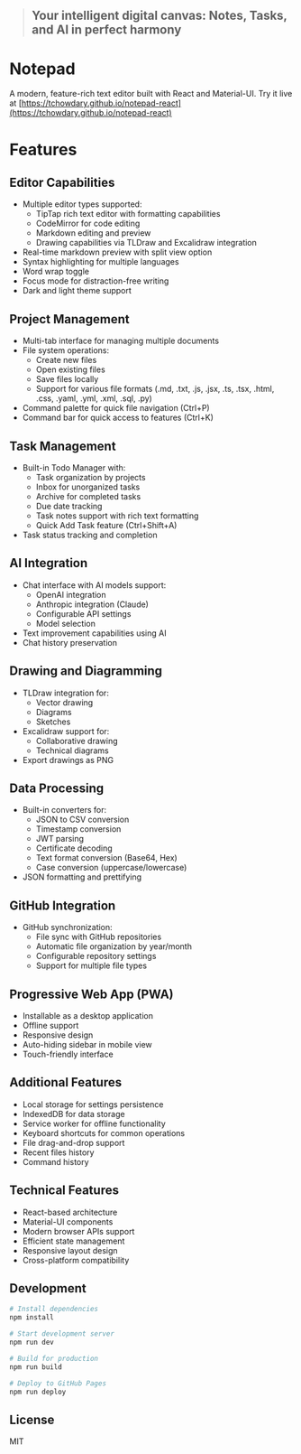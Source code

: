 > ## Your intelligent digital canvas: Notes, Tasks, and AI in perfect harmony

# Notepad

A modern, feature-rich text editor built with React and Material-UI. 
Try it live at [https://tchowdary.github.io/notepad-react](https://tchowdary.github.io/notepad-react)

# Features

## Editor Capabilities
- Multiple editor types supported:
  - TipTap rich text editor with formatting capabilities
  - CodeMirror for code editing
  - Markdown editing and preview
  - Drawing capabilities via TLDraw and Excalidraw integration
- Real-time markdown preview with split view option
- Syntax highlighting for multiple languages
- Word wrap toggle
- Focus mode for distraction-free writing
- Dark and light theme support

## Project Management
- Multi-tab interface for managing multiple documents
- File system operations:
  - Create new files
  - Open existing files
  - Save files locally
  - Support for various file formats (.md, .txt, .js, .jsx, .ts, .tsx, .html, .css, .yaml, .yml, .xml, .sql, .py)
- Command palette for quick file navigation (Ctrl+P)
- Command bar for quick access to features (Ctrl+K)

## Task Management
- Built-in Todo Manager with:
  - Task organization by projects
  - Inbox for unorganized tasks
  - Archive for completed tasks
  - Due date tracking
  - Task notes support with rich text formatting
  - Quick Add Task feature (Ctrl+Shift+A)
- Task status tracking and completion

## AI Integration
- Chat interface with AI models support:
  - OpenAI integration
  - Anthropic integration (Claude)
  - Configurable API settings
  - Model selection
- Text improvement capabilities using AI
- Chat history preservation

## Drawing and Diagramming
- TLDraw integration for:
  - Vector drawing
  - Diagrams
  - Sketches
- Excalidraw support for:
  - Collaborative drawing
  - Technical diagrams
- Export drawings as PNG

## Data Processing
- Built-in converters for:
  - JSON to CSV conversion
  - Timestamp conversion
  - JWT parsing
  - Certificate decoding
  - Text format conversion (Base64, Hex)
  - Case conversion (uppercase/lowercase)
- JSON formatting and prettifying

## GitHub Integration
- GitHub synchronization:
  - File sync with GitHub repositories
  - Automatic file organization by year/month
  - Configurable repository settings
  - Support for multiple file types

## Progressive Web App (PWA)
- Installable as a desktop application
- Offline support
- Responsive design
- Auto-hiding sidebar in mobile view
- Touch-friendly interface

## Additional Features
- Local storage for settings persistence
- IndexedDB for data storage
- Service worker for offline functionality
- Keyboard shortcuts for common operations
- File drag-and-drop support
- Recent files history
- Command history

## Technical Features
- React-based architecture
- Material-UI components
- Modern browser APIs support
- Efficient state management
- Responsive layout design
- Cross-platform compatibility

## Development

```bash
# Install dependencies
npm install

# Start development server
npm run dev

# Build for production
npm run build

# Deploy to GitHub Pages
npm run deploy
```

## License

MIT

